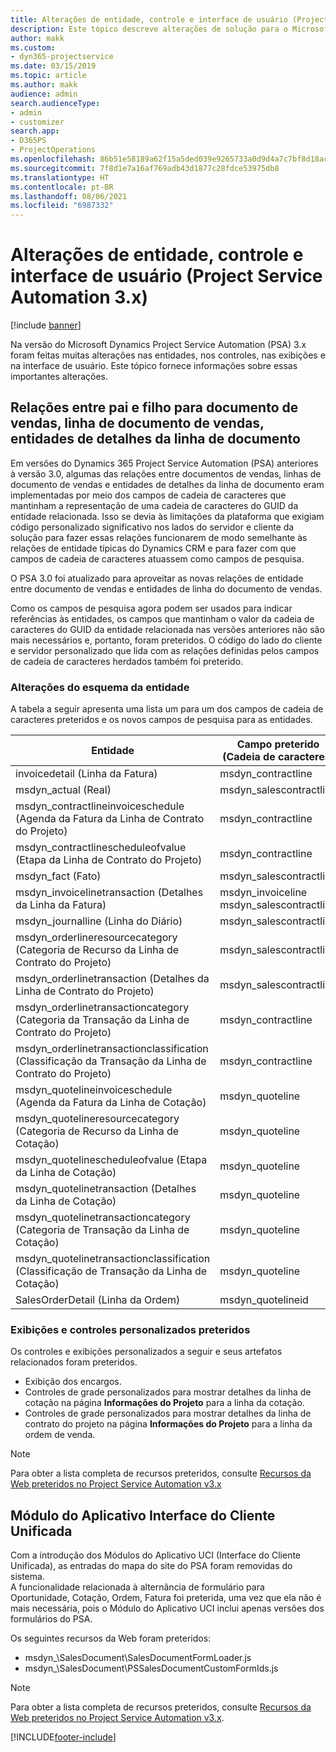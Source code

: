 ```yaml
---
title: Alterações de entidade, controle e interface de usuário (Project Service Automation 3.x)
description: Este tópico descreve alterações de solução para o Microsoft Dynamics Project Service Automation 3.x.
author: makk
ms.custom:
- dyn365-projectservice
ms.date: 03/15/2019
ms.topic: article
ms.author: makk
audience: admin
search.audienceType:
- admin
- customizer
search.app:
- D365PS
- ProjectOperations
ms.openlocfilehash: 86b51e58189a62f15a5ded039e9265733a0d9d4a7c7bf8d18ac46aadf1d2a931
ms.sourcegitcommit: 7f8d1e7a16af769adb43d1877c28fdce53975db8
ms.translationtype: HT
ms.contentlocale: pt-BR
ms.lasthandoff: 08/06/2021
ms.locfileid: "6987332"
---
```

# <a name="entity-control-and-user-interface-changes-project-service-automation-3x"></a>Alterações de entidade, controle e interface de usuário (Project Service Automation 3.x)

[!include [banner](../../includes/psa-now-project-operations.md)]


Na versão do Microsoft Dynamics Project Service Automation (PSA) 3.x foram feitas muitas alterações nas entidades, nos controles, nas exibições e na interface de usuário. Este tópico fornece informações sobre essas importantes alterações.

## <a name="parent-child-relationships-for-sales-document-sales-document-line-sales-document-line-detail-entities"></a>Relações entre pai e filho para documento de vendas, linha de documento de vendas, entidades de detalhes da linha de documento
Em versões do Dynamics 365 Project Service Automation (PSA) anteriores à versão 3.0, algumas das relações entre documentos de vendas, linhas de documento de vendas e entidades de detalhes da linha de documento eram implementadas por meio dos campos de cadeia de caracteres que mantinham a representação de uma cadeia de caracteres do GUID da entidade relacionada. Isso se devia às limitações da plataforma que exigiam código personalizado significativo nos lados do servidor e cliente da solução para fazer essas relações funcionarem de modo semelhante às relações de entidade típicas do Dynamics CRM e para fazer com que campos de cadeia de caracteres atuassem como campos de pesquisa.

O PSA 3.0 foi atualizado para aproveitar as novas relações de entidade entre documento de vendas e entidades de linha do documento de vendas.

Como os campos de pesquisa agora podem ser usados para indicar referências às entidades, os campos que mantinham o valor da cadeia de caracteres do GUID da entidade relacionada nas versões anteriores não são mais necessários e, portanto, foram preteridos. O código do lado do cliente e servidor personalizado que lida com as relações definidas pelos campos de cadeia de caracteres herdados também foi preterido.

### <a name="entity-schema-changes"></a>Alterações do esquema da entidade
A tabela a seguir apresenta uma lista um para um dos campos de cadeia de caracteres preteridos e os novos campos de pesquisa para as entidades. 

 Entidade |   Campo preterido (Cadeia de caracteres) | Novo campo (Pesquisa)
--- | --- | ---
invoicedetail (Linha da Fatura) |  msdyn_contractline |    msdyn_contractlineid
msdyn_actual (Real) | msdyn_salescontractline |   msdyn_salescontractlineid
msdyn_contractlineinvoiceschedule (Agenda da Fatura da Linha de Contrato do Projeto) |    msdyn_contractline |    msdyn_contractlineid
msdyn_contractlinescheduleofvalue (Etapa da Linha de Contrato do Projeto) |   msdyn_contractline |    msdyn_contractlineid
msdyn_fact (Fato) | msdyn_salescontractline |   msdyn_salescontractlineid
msdyn_invoicelinetransaction (Detalhes da Linha da Fatura) | msdyn_invoiceline <br> msdyn_salescontractline | msdyn_invoicelineid <br> msdyn_salescontractlineid
msdyn_journalline (Linha do Diário) |  msdyn_salescontractline |   msdyn_salescontractlineid
msdyn_orderlineresourcecategory (Categoria de Recurso da Linha de Contrato do Projeto) | msdyn_salescontractline |   msdyn_contractlineid
msdyn_orderlinetransaction (Detalhes da Linha de Contrato do Projeto) | msdyn_salescontractline |   msdyn_salescontractlineid
msdyn_orderlinetransactioncategory (Categoria da Transação da Linha de Contrato do Projeto) |   msdyn_contractline |    msdyn_contractlineid
msdyn_orderlinetransactionclassification (Classificação da Transação da Linha de Contrato do Projeto) |   msdyn_contractline |    msdyn_contractlineid
msdyn_quotelineinvoiceschedule (Agenda da Fatura da Linha de Cotação) |  msdyn_quoteline |   msdyn_quotelineid
msdyn_quotelineresourcecategory (Categoria de Recurso da Linha de Cotação) |    msdyn_quoteline |   msdyn_quotelineid
msdyn_quotelinescheduleofvalue (Etapa da Linha de Cotação) | msdyn_quoteline |   msdyn_quotelineid
msdyn_quotelinetransaction (Detalhes da Linha de Cotação) |    msdyn_quoteline |   msdyn_quotelineid
msdyn_quotelinetransactioncategory (Categoria de Transação da Linha de Cotação) |  msdyn_quoteline |   msdyn_quotelineid
msdyn_quotelinetransactionclassification (Classificação de Transação da Linha de Cotação) |  msdyn_quoteline |   msdyn_quotelineid
SalesOrderDetail (Linha da Ordem) | msdyn_quotelineid | msdyn_quoteline 

### <a name="deprecated-custom-views-and-controls"></a>Exibições e controles personalizados preteridos
Os controles e exibições personalizados a seguir e seus artefatos relacionados foram preteridos.

- Exibição dos encargos.
- Controles de grade personalizados para mostrar detalhes da linha de cotação na página **Informações do Projeto** para a linha da cotação.
- Controles de grade personalizados para mostrar detalhes da linha de contrato do projeto na página **Informações do Projeto** para a linha da ordem de venda.

> [!NOTE]
> Para obter a lista completa de recursos preteridos, consulte [Recursos da Web preteridos no Project Service Automation v3.x](../developer-guides/web-resources-deprecated-v3.x.md)

## <a name="unified-client-interface-app-module"></a>Módulo do Aplicativo Interface do Cliente Unificada
Com a introdução dos Módulos do Aplicativo UCI (Interface do Cliente Unificada), as entradas do mapa do site do PSA foram removidas do sistema.  
A funcionalidade relacionada à alternância de formulário para Oportunidade, Cotação, Ordem, Fatura foi preterida, uma vez que ela não é mais necessária, pois o Módulo do Aplicativo UCI inclui apenas versões dos formulários do PSA.  

Os seguintes recursos da Web foram preteridos:

- msdyn_\SalesDocument\SalesDocumentFormLoader.js
- msdyn_\SalesDocument\PSSalesDocumentCustomFormIds.js

> [!NOTE]
> Para obter a lista completa de recursos preteridos, consulte [Recursos da Web preteridos no Project Service Automation v3.x](../developer-guides/web-resources-deprecated-v3.x.md).




[!INCLUDE[footer-include](../../includes/footer-banner.md)]